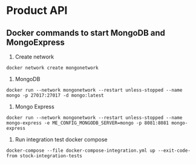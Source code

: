 # Product API

## Docker commands to start MongoDB and MongoExpress
1. Create network
```
docker network create mongonetwork
```

1. MongoDB
```
docker run --network mongonetwork --restart unless-stopped --name mongo -p 27017:27017 -d mongo:latest 
```

1. Mongo Express
```
docker run --network mongonetwork --restart unless-stopped --name mongo-express -e ME_CONFIG_MONGODB_SERVER=mongo -p 8081:8081 mongo-express
```

1. Run integration test docker compose
```
docker-compose --file docker-compose-integration.yml up --exit-code-from stock-integration-tests
```
